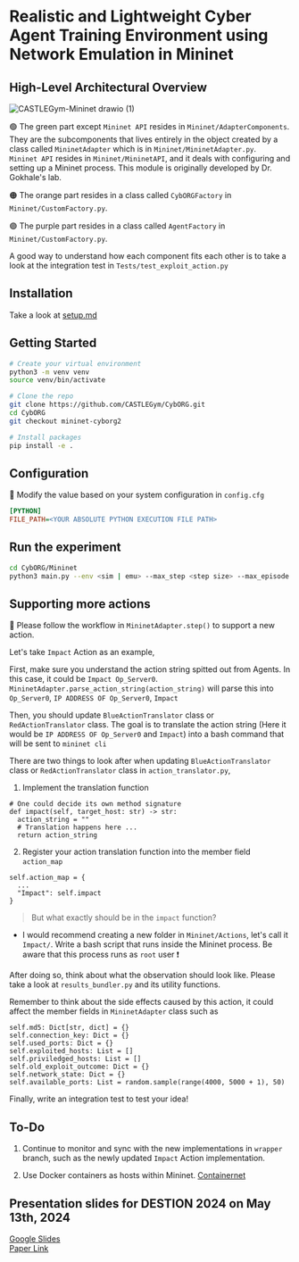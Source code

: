# Realistic and Lightweight Cyber Agent Training Environment using Network Emulation in Mininet

## High-Level Architectural Overview

![CASTLEGym-Mininet drawio (1)](https://github.com/user-attachments/assets/378151a0-f496-4873-b92d-d7fa2b60edd2)

🟢  The green part except `Mininet API` resides in `Mininet/AdapterComponents`. They are the subcomponents that lives entirely in the object created by a class called `MininetAdapter` which is in `Mininet/MininetAdapter.py`. \
`Mininet API` resides in `Mininet/MininetAPI`, and it deals with configuring and setting up a Mininet process. This module is originally developed by Dr. Gokhale's lab.
  
🟠 The orange part resides in a class called `CybORGFactory` in `Mininet/CustomFactory.py`.
  
🟣 The purple part resides in a class called `AgentFactory` in `Mininet/CustomFactory.py`. 


A good way to understand how each component fits each other is to take a look at the integration test in `Tests/test_exploit_action.py`

## Installation

Take a look at [setup.md](https://github.com/CASTLEGym/CybORG/blob/mininet-cyborg2/CybORG/Mininet/docs/setup.md)

## Getting Started

```bash
# Create your virtual environment
python3 -m venv venv
source venv/bin/activate

# Clone the repo
git clone https://github.com/CASTLEGym/CybORG.git
cd CybORG
git checkout mininet-cyborg2

# Install packages
pip install -e .
```

## Configuration

📌 Modify the value based on your system configuration in `config.cfg`

```cfg
[PYTHON]
FILE_PATH=<YOUR ABSOLUTE PYTHON EXECUTION FILE PATH>
```

## Run the experiment

```bash
cd CybORG/Mininet
python3 main.py --env <sim | emu> --max_step <step size> --max_episode <number of episodes> --scenario <your desired scenario file located in Shared/Scenarios>
```

## Supporting more actions

📗 Please follow the workflow in `MininetAdapter.step()` to support a new action.

Let's take `Impact` Action as an example,

First, make sure you understand the action string spitted out from Agents. In this case, it could be `Impact Op_Server0`.
`MininetAdapter.parse_action_string(action_string)` will parse this into `Op_Server0`, `IP ADDRESS OF Op_Server0`, `Impact`

Then, you should update `BlueActionTranslator` class or `RedActionTranslator` class. The goal is to translate the action string (Here it would be `IP ADDRESS OF Op_Server0` and `Impact`) into a bash command that will be sent to `mininet cli`

There are two things to look after when updating  `BlueActionTranslator` class or `RedActionTranslator` class in `action_translator.py`, 

1. Implement the translation function
```python3
# One could decide its own method signature 
def impact(self, target_host: str) -> str:
  action_string = ""
  # Translation happens here ...
  return action_string
```
2. Register your action translation function into the member field `action_map`
```python3
self.action_map = {
  ...
  "Impact": self.impact
}
```

>But what exactly should be in the `impact` function?

- I would recommend creating a new folder in `Mininet/Actions`, let's call it `Impact/`.
  Write a bash script that runs inside the Mininet process. Be aware that this process runs as `root` user ❗️

After doing so, think about what the observation should look like. Please take a look at `results_bundler.py` and its utility functions.  

Remember to think about the side effects caused by this action, it could affect the member fields in `MininetAdapter` class such as 
```python3
self.md5: Dict[str, dict] = {}
self.connection_key: Dict = {}
self.used_ports: Dict = {}
self.exploited_hosts: List = []
self.priviledged_hosts: List = []
self.old_exploit_outcome: Dict = {}
self.network_state: Dict = {}
self.available_ports: List = random.sample(range(4000, 5000 + 1), 50)
```

Finally, write an integration test to test your idea!

## To-Do

1. Continue to monitor and sync with the new implementations in `wrapper` branch, such as the newly updated `Impact` Action implementation.

2. Use Docker containers as hosts within Mininet. [Containernet](https://containernet.github.io/)

## Presentation slides for DESTION 2024 on May 13th, 2024

[Google Slides](https://docs.google.com/presentation/d/1f2pZ5q3p6cZK4m2dvq1Tvgj8ODyTyWGp3OVP4xXuaOw/edit?usp=sharing) \
[Paper Link](https://www.computer.org/csdl/proceedings-article/destion/2024/759400a028/1Y42Ek9NEsg)

